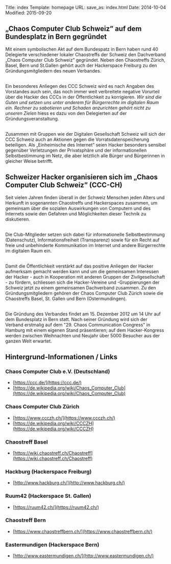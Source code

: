 Title: index
Template: homepage
URL:
save_as: index.html
Date: 2014-10-04
Modified: 2015-09-20

## „Chaos Computer Club Schweiz” auf dem Bundesplatz in Bern gegründet

Mit einem symbolischen Akt auf dem Bundespatz in Bern haben rund 40 Delegierte verschiedener lokaler Chaostreffs der Schweiz den
Dachverband „Chaos Computer Club Schweiz” gegründet. Neben den Chaostreffs Zürich, Basel, Bern und St.Gallen gehört auch der Hackerspace Freiburg
zu den Gründungsmitgliedern des neuen Verbandes.<br /><br />

Ein besonderes Anliegen des CCC Schweiz wird es nach Angaben des Vorstandes auch sein, das noch immer weit verbreitete negative Vorurteil über
die Hacker des CCCs in der Öffentlichkeit zu korrigieren. <cite>Wir sind die Guten und setzen uns unter anderem für Bürgerrechte im digitalen Raum ein. Rechner zu
sabotieren und Schaden anzurichten gehört nicht zu unseren Zielen</cite> hiess es dazu von den Delegierten auf der Gründungsveranstaltung.<br /><br />

Zusammen mit Gruppen wie der Digitalen Gesellschaft Schweiz will sich der CCC Schweiz auch an Aktionen gegen die Vorratsdatenspeicherung
beteiligen. Als „Einheimische des Internet” seien Hacker besonders sensibel gegenüber Verletzungen der Privatsphäre und der informationellen Selbstbestimmung
im Netz, die aber letztlich alle Bürger und Bürgerinnen in gleicher Weise betrifft.

## Schweizer Hacker organisieren sich im „Chaos Computer Club Schweiz” (CCC-CH)

Seit vielen Jahren finden überall in der Schweiz Menschen jeden Alters und Herkunft in sogenannten Chaostreffs und Hackerspaces zusammen, um gemeinsam über die sozialen Auswirkungen von Computern und des
Internets sowie den Gefahren und Möglichkeiten dieser Technik zu diskutieren.<br /><br />

Die Club-Mitglieder setzen sich dabei für informationelle Selbstbestimmung (Datenschutz), Informationsfreiheit (Transparenz) sowie für ein Recht auf freie und unbehinderte Kommunikation
im Internet und andere Bürgerrechte im digitalen Raum ein.<br /><br />

Damit die Öffentlichkeit verstärkt auf das positive Anliegen der Hacker aufmerksam gemacht werden kann und um die gemeinsamen Interessen der Hacker - auch in Kooperation mit anderen Gruppen der
Zivilgesellschaft - zu fördern, schliessen sich die Hacker-Vereine und -Gruppierungen der Schweiz jetzt zu einem gemeinsamen Dachverband zusammen. Zu den Gründungsmitgliedern gehören der Chaos Computer
Club Zürich sowie die Chaostreffs Basel, St. Gallen und Bern (Ostermundingen).<br /><br />

Die Gründung des Verbandes findet am 15. Dezember 2012 um 14 Uhr auf dem Bundesplatz in Bern statt. Nach seiner Gründung wird sich der Verband erstmalig auf dem "29. Chaos Communication Congress" in Hamburg mit
einem eigenen Stand präsentieren; auf dem Hacker-Kongress werden zwischen Weihnachten und Neujahr über 5000 Besucher aus der ganzen Welt erwartet.

## Hintergrund-Informationen / Links

### Chaos Computer Club e.V. (Deutschland)

  * [https://ccc.de/](https://ccc.de/)
  * [https://de.wikipedia.org/wiki/Chaos_Computer_Club](https://de.wikipedia.org/wiki/Chaos_Computer_Club)

### Chaos Computer Club Zürich

  * [https://www.ccczh.ch/](https://www.ccczh.ch/)
  * [https://de.wikipedia.org/wiki/CCCZH](https://de.wikipedia.org/wiki/CCCZH)

### Chaostreff Basel

  * [https://wiki.chaostreff.ch/Chaostreff](https://wiki.chaostreff.ch/Chaostreff)

### Hackburg (Hackerspace Freiburg)

  * [http://www.hackburg.ch/](http://www.hackburg.ch/)

### Ruum42 (Hackerspace St. Gallen)

  * [https://ruum42.ch/](https://ruum42.ch/)

### Chaostreff Bern

  * [https://www.chaostreffbern.ch/](https://www.chaostreffbern.ch/)

### Eastermundigen (Hackerspace Bern)

  * [http://www.eastermundigen.ch/](http://www.eastermundigen.ch/)
